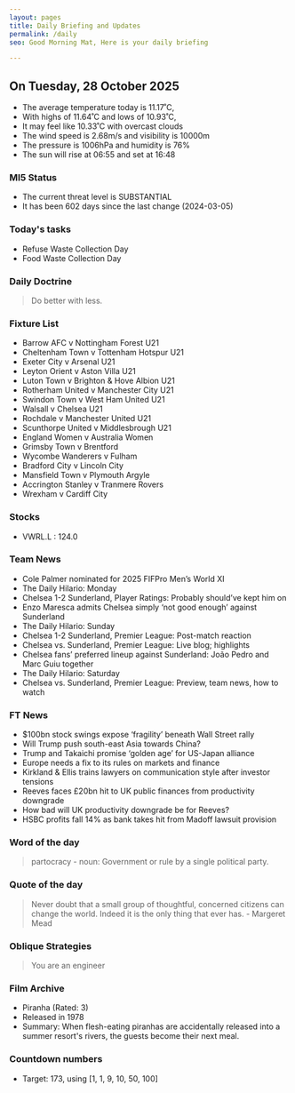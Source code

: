 ```yaml
---
layout: pages
title: Daily Briefing and Updates
permalink: /daily
seo: Good Morning Mat, Here is your daily briefing

---
```


<!-- weather_marker starts -->
## On Tuesday, 28 October 2025

- The average temperature today is 11.17˚C,
- With highs of 11.64˚C and lows of 10.93˚C,
- It may feel like 10.33˚C with overcast clouds
- The wind speed is 2.68m/s and visibility is 10000m
- The pressure is 1006hPa and humidity is 76%
- The sun will rise at 06:55 and set at 16:48

<!-- weather_marker ends -->

### MI5 Status
<!-- threat_marker starts -->
- The current threat level is <span class="highlighter">SUBSTANTIAL</span>
- It has been 602 days since the last change (2024-03-05)

<!-- threat_marker ends -->

### Today's tasks
<!-- task_marker starts -->
- Refuse Waste Collection Day
- Food Waste Collection Day

<!-- task_marker ends -->

### Daily Doctrine
<!-- doctrine_marker starts -->
> Do better with less.
<!-- doctrine_marker ends -->

### Fixture List

<!-- fixture_marker starts -->
- Barrow AFC v Nottingham Forest U21
- Cheltenham Town v Tottenham Hotspur U21
- Exeter City v Arsenal U21
- Leyton Orient v Aston Villa U21
- Luton Town v Brighton & Hove Albion U21
- Rotherham United v Manchester City U21
- Swindon Town v West Ham United U21
- Walsall v Chelsea U21
- Rochdale v Manchester United U21
- Scunthorpe United v Middlesbrough U21
- England Women v Australia Women
- Grimsby Town v Brentford
- Wycombe Wanderers v Fulham
- Bradford City v Lincoln City
- Mansfield Town v Plymouth Argyle
- Accrington Stanley v Tranmere Rovers
- Wrexham v Cardiff City
<!-- fixture_marker ends -->

### Stocks

<!-- stocks_marker starts -->

- VWRL.L : 124.0 

<!-- stocks_marker ends -->

### Team News
<!-- news_marker starts -->

- Cole Palmer nominated for 2025 FIFPro Men’s World XI
- The Daily Hilario: Monday
- Chelsea 1-2 Sunderland, Player Ratings: Probably should’ve kept him on
- Enzo Maresca admits Chelsea simply ‘not good enough’ against Sunderland
- The Daily Hilario: Sunday
- Chelsea 1-2 Sunderland, Premier League: Post-match reaction
- Chelsea vs. Sunderland, Premier League: Live blog; highlights
- Chelsea fans’ preferred lineup against Sunderland: João Pedro and Marc Guiu together
- The Daily Hilario: Saturday
- Chelsea vs. Sunderland, Premier League: Preview, team news, how to watch

<!-- news_marker ends -->

### FT News

<!-- ftnews_marker starts -->

- $100bn stock swings expose ‘fragility’ beneath Wall Street rally
- Will Trump push south-east Asia towards China?
- Trump and Takaichi promise ‘golden age’ for US-Japan alliance
- Europe needs a fix to its rules on markets and finance
- Kirkland & Ellis trains lawyers on communication style after investor tensions
- Reeves faces £20bn hit to UK public finances from productivity downgrade
- How bad will UK productivity downgrade be for Reeves?
- HSBC profits fall 14% as bank takes hit from Madoff lawsuit provision

<!-- ftnews_marker ends -->

### Word of the day

<!-- word_marker starts -->

 > partocracy - noun: Government or rule by a single political party.

<!-- word_marker ends -->

### Quote of the day
<!-- quote_marker starts -->

> Never doubt that a small group of thoughtful, concerned citizens can change the world. Indeed it is the only thing that ever has. - Margeret Mead

<!-- quote_marker ends -->

### Oblique Strategies
<!-- eno_marker starts -->
> You are an engineer

<!-- eno_marker ends -->

### Film Archive

<!-- film_marker starts -->
- Piranha (Rated: 3)
- Released in 1978
- Summary: When flesh-eating piranhas are accidentally released into a summer resort's rivers, the guests become their next meal.
<!-- film_marker ends -->

### Countdown numbers
<!-- game_marker starts -->

- Target: 173, using [1, 1, 9, 10, 50, 100]

<!-- game_marker ends -->
